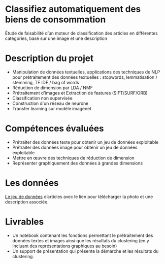 # Classifiez automatiquement des biens de consommation
Étude de faisabilité d’un moteur de classification des articles en différentes catégories, basé sur une image et une description 

# Description du projet 
* Manipulation de données textuelles, applications des techniques de NLP pour prétraitement des données textuelles : stopwords, lemmatisation / stemming, TF IDF / bag of words
* Réduction de dimension par LDA / NMF
* Prétraitement d'images et Extraction de features (SIFT/SURF/ORB)
* Classification non supervisée
* Construction d'un réseau de neurone
* Transfer learning sur modèle imagenet

# Compétences évaluées
* Prétraiter des données texte pour obtenir un jeu de données exploitable
* Prétraiter des données image pour obtenir un jeu de données exploitable
* Mettre en œuvre des techniques de réduction de dimension
* Représenter graphiquement des données à grandes dimensions

# Les données
[Le jeu de données](https://s3-eu-west-1.amazonaws.com/static.oc-static.com/prod/courses/files/Parcours_data_scientist/Projet+-+Textimage+DAS+V2/Dataset+projet+pre%CC%81traitement+textes+images.zip) d’articles avec le lien pour télécharger la
photo et une description associée.

# Livrables
* Un notebook contenant les fonctions permettant le
prétraitement des données textes et images ainsi que les résultats du clustering (en y
incluant des représentations graphiques au besoin)
* Un support de présentation qui présente la démarche et les résultats du
clustering.
